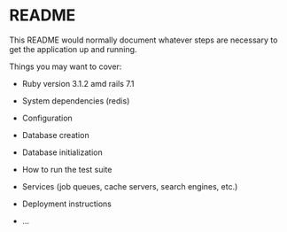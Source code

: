 # README

This README would normally document whatever steps are necessary to get the
application up and running.

Things you may want to cover:

* Ruby version 3.1.2 amd rails 7.1

* System dependencies (redis)

* Configuration

* Database creation

* Database initialization

* How to run the test suite

* Services (job queues, cache servers, search engines, etc.)

* Deployment instructions

* ...
